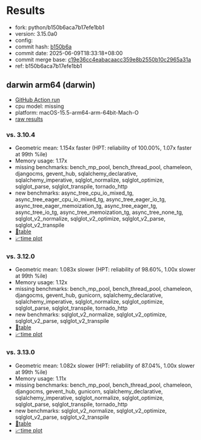 # Results

- fork: python/b150b6aca7b17efe1bb1
- version: 3.15.0a0
- config: 
- commit hash: [b150b6a](https://github.com/python/cpython/commit/b150b6a)
- commit date: 2025-06-09T18:33:18+08:00
- commit merge base: [c19e36cc4eabacaacc359e8b2550b10c2965a31a](https://github.com/python/cpython/commit/c19e36cc4eabacaacc359e8b2550b10c2965a31a)
- ref: b150b6aca7b17efe1bb1

## darwin arm64 (darwin)

- [GitHub Action run](https://github.com/faster-cpython/benchmarking/actions/runs/15534208033)
- cpu model: missing
- platform: macOS-15.5-arm64-arm-64bit-Mach-O
- [raw results](bm-20250609-darwin-arm64-python-b150b6aca7b17efe1bb1-3.15.0a0-b150b6a.json)

### vs. 3.10.4

- Geometric mean: 1.154x faster (HPT: reliability of 100.00%, 1.07x faster at 99th %ile)
- Memory usage: 1.17x
- missing benchmarks: bench_mp_pool, bench_thread_pool, chameleon, djangocms, gevent_hub, sqlalchemy_declarative, sqlalchemy_imperative, sqlglot_normalize, sqlglot_optimize, sqlglot_parse, sqlglot_transpile, tornado_http
- new benchmarks: async_tree_cpu_io_mixed_tg, async_tree_eager_cpu_io_mixed_tg, async_tree_eager_io_tg, async_tree_eager_memoization_tg, async_tree_eager_tg, async_tree_io_tg, async_tree_memoization_tg, async_tree_none_tg, sqlglot_v2_normalize, sqlglot_v2_optimize, sqlglot_v2_parse, sqlglot_v2_transpile
- [📄table](bm-20250609-darwin-arm64-python-b150b6aca7b17efe1bb1-3.15.0a0-b150b6a-vs-3.10.4.md)
- [📈time plot](bm-20250609-darwin-arm64-python-b150b6aca7b17efe1bb1-3.15.0a0-b150b6a-vs-3.10.4.svg)

### vs. 3.12.0

- Geometric mean: 1.083x slower (HPT: reliability of 98.60%, 1.00x slower at 99th %ile)
- Memory usage: 1.12x
- missing benchmarks: bench_mp_pool, bench_thread_pool, chameleon, djangocms, gevent_hub, gunicorn, sqlalchemy_declarative, sqlalchemy_imperative, sqlglot_normalize, sqlglot_optimize, sqlglot_parse, sqlglot_transpile, tornado_http
- new benchmarks: sqlglot_v2_normalize, sqlglot_v2_optimize, sqlglot_v2_parse, sqlglot_v2_transpile
- [📄table](bm-20250609-darwin-arm64-python-b150b6aca7b17efe1bb1-3.15.0a0-b150b6a-vs-3.12.0.md)
- [📈time plot](bm-20250609-darwin-arm64-python-b150b6aca7b17efe1bb1-3.15.0a0-b150b6a-vs-3.12.0.svg)

### vs. 3.13.0

- Geometric mean: 1.082x slower (HPT: reliability of 87.04%, 1.00x slower at 99th %ile)
- Memory usage: 1.11x
- missing benchmarks: bench_mp_pool, bench_thread_pool, chameleon, djangocms, gevent_hub, gunicorn, sqlalchemy_declarative, sqlalchemy_imperative, sqlglot_normalize, sqlglot_optimize, sqlglot_parse, sqlglot_transpile, tornado_http
- new benchmarks: sqlglot_v2_normalize, sqlglot_v2_optimize, sqlglot_v2_parse, sqlglot_v2_transpile
- [📄table](bm-20250609-darwin-arm64-python-b150b6aca7b17efe1bb1-3.15.0a0-b150b6a-vs-3.13.0.md)
- [📈time plot](bm-20250609-darwin-arm64-python-b150b6aca7b17efe1bb1-3.15.0a0-b150b6a-vs-3.13.0.svg)

